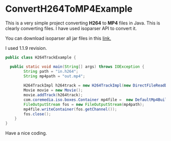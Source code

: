 # ConvertH264ToMP4Example
This is a very simple project converting **H264** to **MP4** files in Java.
This is clearly converting files. I have used isoparser API to convert it.

You can download isoparser all jar files in this [link.](http://repo1.maven.org/maven2/com/googlecode/mp4parser/isoparser/)

I used 1.1.9 revision.

``` Java
public class H264TrackExample {

  public static void main(String[] args) throws IOException {
	  	String path = "in.h264";
		String mp4path = "out.mp4";
		
		H264TrackImpl h264track = new H264TrackImpl(new DirectFileReadDataSource(new File(path)));
		Movie movie = new Movie();
		movie.addTrack(h264track);
		com.coremedia.iso.boxes.Container mp4file =  new DefaultMp4Builder().build(movie);
		FileOutputStream fos = new FileOutputStream(mp4path);
		mp4file.writeContainer(fos.getChannel());
		fos.close();
	}	
}

```
Have a nice coding.
